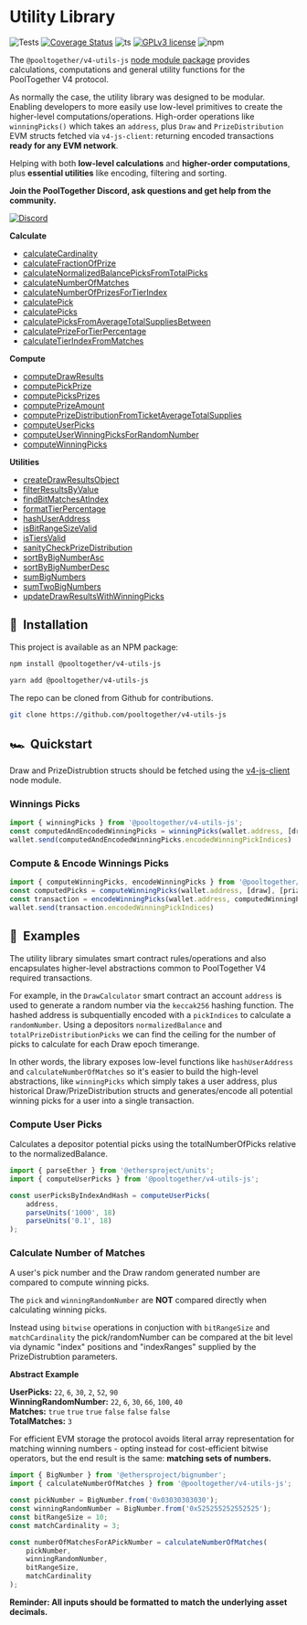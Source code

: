 # Utility Library
![Tests](https://github.com/pooltogether/v4-utils-js/actions/workflows/main.yml/badge.svg)
[![Coverage Status](https://coveralls.io/repos/github/pooltogether/v4-utils-js/badge.svg?branch=main)](https://coveralls.io/github/pooltogether/v4-utils-js?branch=main)
![ts](https://badgen.net/badge/-/TypeScript?icon=typescript&label&labelColor=blue&color=555555)
[![GPLv3 license](https://img.shields.io/badge/License-GPLv3-blue.svg)](http://perso.crans.org/besson/LICENSE.html)
![npm](https://img.shields.io/npm/v/@pooltogether/v4-utils-js)

The `@pooltogether/v4-utils-js` [node module package](https://www.npmjs.com/package/@pooltogether/v4-utils-js) provides calculations, computations and general utility functions for the PoolTogether V4 protocol.

As normally the case, the utility library was designed to be modular. Enabling developers to more easily use low-level primitives to create the higher-level computations/operations. High-order operations like `winningPicks()` which takes an `address`, plus `Draw` and `PrizeDistribution` EVM structs fetched via `v4-js-client`: returning encoded transactions **ready for any EVM network**.

Helping with both **low-level calculations** and **higher-order computations**, plus **essential utilities** like encoding, filtering and sorting.

**Join the PoolTogether Discord, ask questions and get help from the community.**

[![Discord](https://badgen.net/badge/icon/discord?icon=discord&label)](https://discord.gg/JFBPMxv5tr)

**Calculate**
- [calculateCardinality](calculate#calculatecardinality)
- [calculateFractionOfPrize](calculate#calculatefractionofprize)
- [calculateNormalizedBalancePicksFromTotalPicks](calculate#calculatenormalizedbalancepicksfromtotalpicks)
- [calculateNumberOfMatches](calculate#calculatenumberofmatches)
- [calculateNumberOfPrizesForTierIndex](calculate#calculatenumberofprizesfortierindex)
- [calculatePick](calculate#calculatepick)
- [calculatePicks](calculate#calculatepicks)
- [calculatePicksFromAverageTotalSuppliesBetween](calculate#calculatepicksfromaveragetotalsuppliesbetween)
- [calculatePrizeForTierPercentage](calculate#calculateprizefortierpercentage)
- [calculateTierIndexFromMatches](calculate#calculatetierindexfrommatches)

**Compute**
- [computeDrawResults](compute#computedrawresults)
- [computePickPrize](compute#computepickprize)
- [computePicksPrizes](compute#computepicksprizes)
- [computePrizeAmount](compute#computeprizeamount)
- [computePrizeDistributionFromTicketAverageTotalSupplies](compute#computeprizedistributionfromticketaveragetotalsupplies)
- [computeUserPicks](compute#computeuserpicks)
- [computeUserWinningPicksForRandomNumber](compute#computeuserwinningpicksforrandomnumber)
- [computeWinningPicks](compute#computewinningpicks)

**Utilities**
- [createDrawResultsObject](utils#createdrawresultsobject)
- [filterResultsByValue](utils#filterresultsbyvalue)
- [findBitMatchesAtIndex](utils#findbitmatchesatindex)
- [formatTierPercentage](utils#formattierpercentage)
- [hashUserAddress](utils#hashuseraddress)
- [isBitRangeSizeValid](utils#isbitrangesizevalid)
- [isTiersValid](utils#istiersvalid)
- [sanityCheckPrizeDistribution](utils#sanitycheckprizedistribution)
- [sortByBigNumberAsc](utils#sortbybignumberasc)
- [sortByBigNumberDesc](utils#sortbybignumberdesc)
- [sumBigNumbers](utils#sumbignumbers)
- [sumTwoBigNumbers](utils#sumtwobignumbers)
- [updateDrawResultsWithWinningPicks](utils#updatedrawresultswithwinningpicks)

## 💾 &nbsp;Installation

This project is available as an NPM package:

```sh
npm install @pooltogether/v4-utils-js
```

```sh
yarn add @pooltogether/v4-utils-js
```

The repo can be cloned from Github for contributions.

```sh
git clone https://github.com/pooltogether/v4-utils-js
```

## 🏎️ &nbsp;Quickstart 

Draw and PrizeDistrubtion structs should be fetched using the [v4-js-client](https://github.com/pooltogether/v4-js-client) node module.

### Winnings Picks
```ts
import { winningPicks } from '@pooltogether/v4-utils-js';
const computedAndEncodedWinningPicks = winningPicks(wallet.address, [draw], [prizeDistribution]);
wallet.send(computedAndEncodedWinningPicks.encodedWinningPickIndices)
```

### Compute & Encode Winnings Picks
```ts
import { computeWinningPicks, encodeWinningPicks } from '@pooltogether/v4-utils-js';
const computedPicks = computeWinningPicks(wallet.address, [draw], [prizeDistribution]);
const transaction = encodeWinningPicks(wallet.address, computedWinningPicks);
wallet.send(transaction.encodedWinningPickIndices)
```

## 🧮 &nbsp;Examples

The utility library simulates smart contract rules/operations and also encapsulates higher-level abstractions common to PoolTogether V4 required transactions.

For example, in the `DrawCalculator` smart contract an account `address` is used to generate a random number via the `keccak256` hashing function. The hashed address is subquentially encoded with a `pickIndices` to calculate a `randomNumber`. Using a depositors `normalizedBalance` and `totalPrizeDistributionPicks` we can find the ceiling for the number of picks to calculate for each Draw epoch timerange.

In other words, the library exposes low-level functions like `hashUserAddress` and `calculateNumberOfMatches` so it's easier to build the high-level abstractions, like `winningPicks` which simply takes a user address, plus historical Draw/PrizeDistribution structs and generates/encode all potential winning picks for a user into a single transaction.

### Compute User Picks
Calculates a depositor potential picks using the totalNumberOfPicks relative to the normalizedBalance.

```ts
import { parseEther } from '@ethersproject/units';
import { computeUserPicks } from '@pooltogether/v4-utils-js';

const userPicksByIndexAndHash = computeUserPicks(
    address,
    parseUnits('1000', 18)
    parseUnits('0.1', 18)
);
```

### Calculate Number of Matches

A user's pick number and the Draw random generated number are compared to compute winning picks.

The `pick` and `winningRandomNumber` are **NOT** compared directly when calculating winning picks. 

Instead using `bitwise` operations in conjuction with `bitRangeSize` and `matchCardinality` the pick/randomNumber can be compared at the bit level via dynamic "index" positions and "indexRanges" supplied by the PrizeDistrubtion parameters.

**Abstract Example**

**UserPicks:** `22`, `6`, `30`, `2`, `52`, `90` <br/>
**WinningRandomNumber:** `22`, `6`, `30`, `66`, `100`, `40` <br/>
**Matches:** `true` `true` `true` `false` `false` `false` <br/>
**TotalMatches:** `3` <br/>

For efficient EVM storage the protocol avoids literal array representation for matching winning numbers -  opting instead for cost-efficient bitwise operators, but the end result is the same: **matching sets of numbers.**

```ts
import { BigNumber } from '@ethersproject/bignumber';
import { calculateNumberOfMatches } from '@pooltogether/v4-utils-js';

const pickNumber = BigNumber.from('0x03030303030');
const winningRandomNumber = BigNumber.from('0x525255252552525');
const bitRangeSize = 10;
const matchCardinality = 3;

const numberOfMatchesForAPickNumber = calculateNumberOfMatches(
    pickNumber,
    winningRandomNumber,
    bitRangeSize,
    matchCardinality
);
```

**Reminder: All inputs should be formatted to match the underlying asset decimals.**
